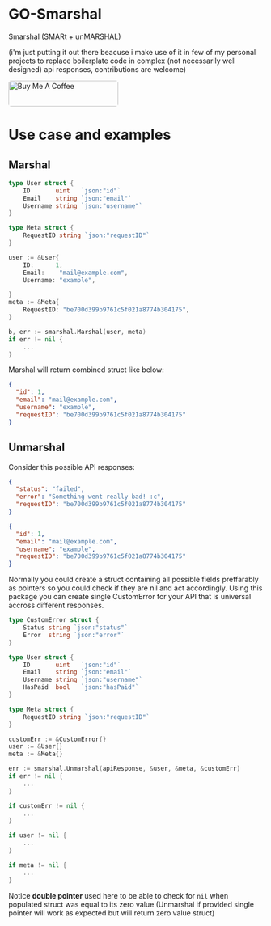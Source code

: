 # GO-Smarshal

Smarshal (SMARt + unMARSHAL)

(i'm just putting it out there beacuse i make use of it in few of my personal projects to replace boilerplate code in complex (not necessarily well designed) api responses, contributions are welcome)

<a href="https://www.buymeacoffee.com/jakoboo" target="_blank"><img src="https://cdn.buymeacoffee.com/buttons/lato-orange.png" alt="Buy Me A Coffee" style="height: 51px !important;width: 217px !important; border-radius: 5px !important;" ></a>

# Use case and examples

## Marshal

```go
type User struct {
	ID       uint   `json:"id"`
	Email    string `json:"email"`
	Username string `json:"username"`
}

type Meta struct {
	RequestID string `json:"requestID"`
}
```

```go
user := &User{
	ID:      1,
	Email:    "mail@example.com",
	Username: "example",

}
meta := &Meta{
	RequestID: "be700d399b9761c5f021a8774b304175",
}

b, err := smarshal.Marshal(user, meta)
if err != nil {
	...
}
```

Marshal will return combined struct like below:

```json
{
  "id": 1,
  "email": "mail@example.com",
  "username": "example",
  "requestID": "be700d399b9761c5f021a8774b304175"
}
```

## Unmarshal

Consider this possible API responses:

```json
{
  "status": "failed",
  "error": "Something went really bad! :c",
  "requestID": "be700d399b9761c5f021a8774b304175"
}
```

```json
{
  "id": 1,
  "email": "mail@example.com",
  "username": "example",
  "requestID": "be700d399b9761c5f021a8774b304175"
}
```

Normally you could create a struct containing all possible fields preffarably as pointers so you could check if they are nil and act accordingly. Using this package you can create single CustomError for your API that is universal accross different responses.

```go
type CustomError struct {
	Status string `json:"status"`
	Error  string `json:"error"`
}

type User struct {
	ID       uint   `json:"id"`
	Email    string `json:"email"`
	Username string `json:"username"`
	HasPaid  bool   `json:"hasPaid"`
}

type Meta struct {
	RequestID string `json:"requestID"`
}
```

```go
customErr := &CustomError{}
user := &User{}
meta := &Meta{}

err := smarshal.Unmarshal(apiResponse, &user, &meta, &customErr)
if err != nil {
	...
}

if customErr != nil {
	...
}

if user != nil {
	...
}

if meta != nil {
	...
}
```

Notice **double pointer** used here to be able to check for `nil` when populated struct was equal to its zero value (Unmarshal if provided single pointer will work as expected but will return zero value struct)
